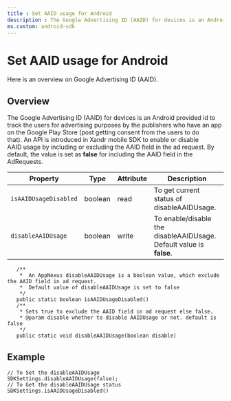 ```yaml
---
title : Set AAID usage for Android
description : The Google Advertising ID (AAID) for devices is an Android provided id to track the users for advertising purposes by the publishers who have an app on the Google Play Store (post getting consent from the users to do that). 
ms.custom: android-sdk
---
```



# Set AAID usage for Android

Here is an overview on Google Advertising ID (AAID).

## Overview

The Google Advertising ID (AAID) for devices is an Android provided id
to track the users for advertising purposes by the publishers who have
an app on the Google Play Store (post getting consent from the users to
do that). An API is introduced in Xandr mobile
SDK to enable or disable AAID usage by including or excluding
the AAID field in the ad request. By default, the value is set
as **false** for including the AAID field in the AdRequests.

| Property | Type | Attribute | Description |
|---|---|---|---|
| `isAAIDUsageDisabled` | boolean | read | To get current status of disableAAIDUsage. |
| `disableAAIDUsage` | boolean | write | To enable/disable the disableAAIDUsage. Default value is **false**. |

```
   /**
    *  An AppNexus disableAAIDUsage is a boolean value, which exclude the AAID field in ad request.
    *  Default value of disableAAIDUsage is set to false
    */
   public static boolean isAAIDUsageDisabled()
   /**
    * Sets true to exclude the AAID field in ad request else false.
    * @param disable whether to disable AAIDUsage or not. default is false
    */
   public static void disableAAIDUsage(boolean disable)
```

## Example

```
// To Set the disableAAIDUsage
SDKSettings.disableAAIDUsage(false);
// To Get the disableAAIDUsage status
SDKSettings.isAAIDUsageDisabled()
```
